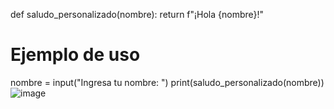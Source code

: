 def saludo_personalizado(nombre):
    return f"¡Hola {nombre}!"

# Ejemplo de uso
nombre = input("Ingresa tu nombre: ")
print(saludo_personalizado(nombre))
![image](https://github.com/user-attachments/assets/0b2c022e-eed9-440c-8a1a-48bde0f0b3af)
